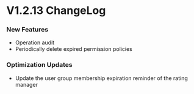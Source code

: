 # V1.2.13 ChangeLog

### New Features
* Operation audit
* Periodically delete expired permission policies

### Optimization Updates
* Update the user group membership expiration reminder of the rating manager
